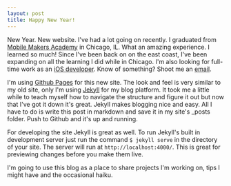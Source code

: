 ```yaml
---
layout: post
title: Happy New Year!
---
```


New Year. New website. I've had a lot going on recently. I graduated from [Mobile Makers Academy](mobilemakers.co) in Chicago, IL. What an amazing experience. I learned so much! Since I've been back on on the east coast, I've been expanding on all the learning I did while in Chicago. I'm also looking for full-time work as an [iOS developer](http://www.taylorwrightsanson.com/images/Wright-Sanson%20Taylor%20Resume.pdf). Know of something? Shoot me an [email](mailto:taylorwrightasnson@gmail.com). 

I'm using [Github Pages](https://pages.github.com) for this new site. The look and feel is very similar to my old site, only I'm using [Jekyll](http://jekyllrb.com) for my blog platform. It took me a little while to teach myself how to navigate the structure and figure it out but now that I've got it down it's great. Jekyll makes blogging nice and easy. All I have to do is write this post in markdown and save it in my site's _posts folder. Push to Github and it's up and running. 

For developing the site Jekyll is great as well. To run Jekyll's built in development server just run the command  `$ jekyll serve` in the directory of your site. The server will run at `http://localhost:4000/`. This is great for previewing changes before you make them live. 

I'm going to use this blog as a place to share projects I'm working on, tips I might have and the occasional haiku.